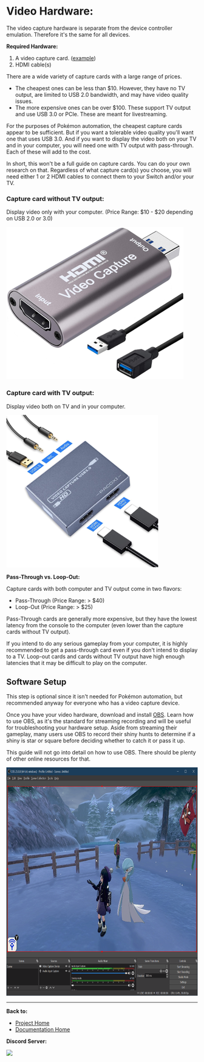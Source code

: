 # Video Hardware:

The video capture hardware is separate from the device controller emulation. Therefore it's the same for all devices.

**Required Hardware:**

1. A video capture card. ([example](https://www.amazon.com/gp/product/B08FC3JCL5))
2. HDMI cable(s)

There are a wide variety of capture cards with a large range of prices.
- The cheapest ones can be less than $10. However, they have no TV output, are limited to USB 2.0 bandwidth, and may have video quality issues.
- The more expensive ones can be over $100. These support TV output and use USB 3.0 or PCIe. These are meant for livestreaming.

For the purposes of Pokémon automation, the cheapest capture cards appear to be sufficient. But if you want a tolerable video quality you'll want one that uses USB 3.0. And if you want to display the video both on your TV and in your computer, you will need one with TV output with pass-through. Each of these will add to the cost.

In short, this won't be a full guide on capture cards. You can do your own research on that.
Regardless of what capture card(s) you choose, you will need either 1 or 2 HDMI cables to connect them to your Switch and/or your TV.

### Capture card without TV output:

Display video only with your computer. (Price Range: $10 - $20 depending on USB 2.0 or 3.0)

<img src="images/capture-card-nopt.jpg" height="400">

### Capture card with TV output:

Display video both on TV and in your computer.

<img src="images/capture-card-pt.jpg" height="400">

**Pass-Through vs. Loop-Out:**

Capture cards with both computer and TV output come in two flavors:
- Pass-Through (Price Range: > $40)
- Loop-Out (Price Range: > $25)

Pass-Through cards are generally more expensive, but they have the lowest latency from the console to the computer (even lower than the capture cards without TV output).

If you intend to do any serious gameplay from your computer, it is highly recommended to get a pass-through card even if you don't intend to display to a TV. Loop-out cards and cards without TV output have high enough latencies that it may be difficult to play on the computer.


## Software Setup

This step is optional since it isn't needed for Pokémon automation, but recommended anyway for everyone who has a video capture device.

Once you have your video hardware, download and install [OBS](https://obsproject.com/download). Learn how to use OBS, as it's the standard for streaming recording and will be useful for troubleshooting your hardware setup. Aside from streaming their gameplay, many users use OBS to record their shiny hunts to determine if a shiny is star or square before deciding whether to catch it or pass it up.

This guide will not go into detail on how to use OBS. There should be plenty of other online resources for that.

<img src="images/obs.png" height="600">



<hr>

**Back to:**
- [Project Home](/README.md)
- [Documentation Home](/Documentation/README.md)

**Discord Server:** 

[<img src="https://canary.discordapp.com/api/guilds/695809740428673034/widget.png?style=banner2">](https://discord.gg/cQ4gWxN)
